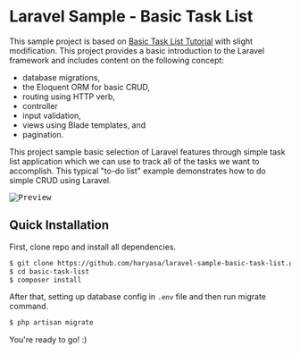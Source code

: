 # Laravel Sample - Basic Task List
This sample project is based on [Basic Task List Tutorial](https://laravel.com/docs/5.1/quickstart) with slight modification. This project provides a basic introduction to the Laravel framework and includes content on the following concept:
- database migrations, 
- the Eloquent ORM for basic CRUD, 
- routing using HTTP verb,
- controller
- input validation,
- views using Blade templates, and
- pagination.

This project sample basic selection of Laravel features through simple task list application which we can use to track all of the tasks we want to accomplish. This typical "to-do list" example demonstrates how to do simple CRUD using Laravel.

<kbd>
    <img alt="Preview" src="https://preview.ibb.co/hLDMDQ/Fire_Shot_Capture_3_Sample_Laravel_Basic_Task_List_http_sample_laravel_basic_task_list_dev.png" />
</kbd>

## Quick Installation
First, clone repo and install all dependencies.
```sh
$ git clone https://github.com/haryasa/laravel-sample-basic-task-list.git basic-task-list
$ cd basic-task-list
$ composer install
```
After that, setting up database config in `.env` file and then run migrate command.
```sh
$ php artisan migrate
```
You're ready to go! :)